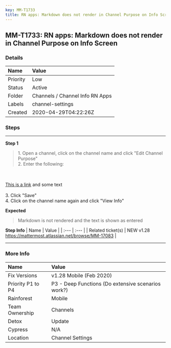 ```yaml
---
key: MM-T1733
title: RN apps: Markdown does not render in Channel Purpose on Info Screen
---
```


## MM-T1733: RN apps: Markdown does not render in Channel Purpose on Info Screen

### Details

| Name     | Value                           |
| :------- | :------------------------------ |
| Priority | Low                             |
| Status   | Active                          |
| Folder   | Channels / Channel Info RN Apps |
| Labels   | channel-settings                |
| Created  | 2020-04-29T04:22:26Z            |

### Steps

<hr/>

**Step 1**

> <article>1. Open a channel, click on the channel name and click "Edit Channel Purpose" <br>2. Enter the following:

<br><br> [This is a link](https://github.com/mattermost/mattermost-mobile/pull/2923) and some text
<br><br>3. Click "Save"
<br>4. Click on the channel name again and click "View Info"</article>

**Expected**

> <article>Markdown is not rendered and the text is shown as entered</article>

**Step Info**
| Name | Value |
| :--- | :--- |
| Related ticket(s) | NEW v1.28 <a href="https://mattermost.atlassian.net/browse/MM-17083">https://mattermost.atlassian.net/browse/MM-17083</a> |

<hr/>

### More Info

| Name              | Value                                              |
| :---------------- | :------------------------------------------------- |
| Fix Versions      | v1.28 Mobile (Feb 2020)                            |
| Priority P1 to P4 | P3 - Deep Functions (Do extensive scenarios work?) |
| Rainforest        | Mobile                                             |
| Team Ownership    | Channels                                           |
| Detox             | Update                                             |
| Cypress           | N/A                                                |
| Location          | Channel Settings                                   |
